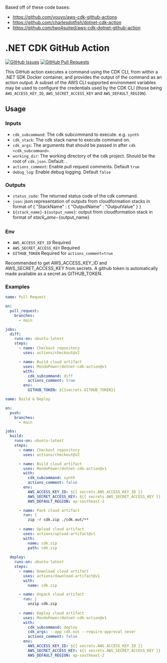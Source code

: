 Based off of these code bases:
 * https://github.com/youyo/aws-cdk-github-actions
 * https://github.com/charlesdotfish/dotnet-cdk-action
 * https://github.com/two4suited/aws-cdk-dotnet-github-action

# .NET CDK GitHub Action

[![GitHub Issues](https://img.shields.io/github/issues/MondoPower/dotnet-cdk-action.svg)](https://github.com/MondoPower/dotnet-cdk-action/issues/)
[![GitHub Pull Requests](https://img.shields.io/github/issues-pr/MondoPower/dotnet-cdk-action.svg)](https://github.com/MondoPower/dotnet-cdk-action/pulls/)

This GitHub action executes a command using the CDK CLI, from within a .NET SDK Docker container, and provides the output of the command as an action output. A subset of the AWS CLI supported environment variables may be used to configure the credentials used by the CDK CLI (those being `AWS_ACCESS_KEY_ID`, `AWS_SECRET_ACCESS_KEY` and `AWS_DEFAULT_REGION`).

## Usage

### Inputs

* `cdk_subcommand`: The cdk subcommand to execute. e.g. `synth`
* `cdk_stack`: The cdk stack name to execute command on.
* `cdk_args`: The arguments that should be passed in after `cdk <cdk_subcommand>`.
* `working_dir`: The working directory of the cdk project. Should be the root of `cdk.json`. Default: `.`
* `actions_comment`: Enable pull request comments. Default `true`
* `debug_log`: Enable debug logging. Default `false`

### Outputs

* `status_code`: The returned status code of the cdk command.
* `json`: json representation of outputs from cloudformation stacks in format of { "StackName" : { "OutputName" : "OutputValue" } }
* `${stack_name}-${output_name}`: output from cloudformation stack in format of ${stack_name}-${output_name}

### Env

* `AWS_ACCESS_KEY_ID` Required
* `AWS_SECRET_ACCESS_KEY` Required
* `GITHUB_TOKEN` Required for `actions_comment=true`

Recommended to get AWS_ACCESS_KEY_ID and AWS_SECRET_ACCESS_KEY from secrets. A github token is automatically made available as a secret as GITHUB_TOKEN.

### Examples

```yaml
name: Pull Request

on:
  pull_request:
    branches:
      - main

jobs:
  diff:
    runs-on: ubuntu-latest
    steps:
      - name: Checkout repository
        uses: actions/checkout@v2

      - name: Build cloud artifact
        uses: MondoPower/dotnet-cdk-action@v1
        with:
          cdk_subcommand: diff
          actions_comment: true
        env:
          GITHUB_TOKEN: ${{secrets.GITHUB_TOKEN}}
```

```yaml
name: Build & Deploy

on:
  push:
    branches:
      - main

jobs:
  build:
    runs-on: ubuntu-latest
    steps:
      - name: Checkout repository
        uses: actions/checkout@v2

      - name: Build cloud artifact
        uses: MondoPower/dotnet-cdk-action@v1
        with:
          cdk_subcommand: synth
          actions_comment: false
        env:
          AWS_ACCESS_KEY_ID: ${{ secrets.AWS_ACCESS_KEY_ID }}
          AWS_SECRET_ACCESS_KEY: ${{ secrets.AWS_SECRET_ACCESS_KEY }}
          AWS_DEFAULT_REGION: ap-southeast-2

      - name: Pack cloud artifact
        run: |
          zip -r cdk.zip ./cdk.out/**
      
      - name: Upload cloud artifact
        uses: actions/upload-artifact@v1
        with:
          name: cdk.zip
          path: cdk.zip
    
  deploy:
    runs-on: ubuntu-latest
    steps:
      - name: Download cloud artifact
        uses: actions/download-artifact@v1
        with:
          name: cdk.zip

      - name: Unpack cloud artifact
        run: |
          unzip cdk.zip
      
      - name: Deploy cloud artifact
        uses: MondoPower/dotnet-cdk-action@v1
        with:
          cdk_subcommand: deploy
          cdk_args: --app cdk.out --require-approval never
          actions_comment: false
        env:
          AWS_ACCESS_KEY_ID: ${{ secrets.AWS_ACCESS_KEY_ID }}
          AWS_SECRET_ACCESS_KEY: ${{ secrets.AWS_SECRET_ACCESS_KEY }}
          AWS_DEFAULT_REGION: ap-southeast-2
```